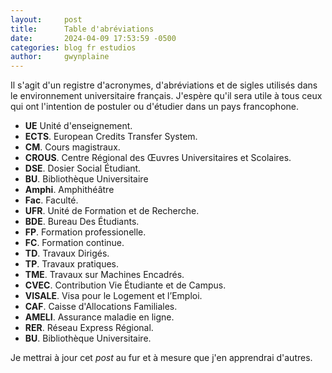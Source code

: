 ```yaml
---
layout:     post
title:      Table d'abréviations
date:       2024-04-09 17:53:59 -0500
categories: blog fr estudios
author:     gwynplaine
---
```


Il s'agit d'un registre d'acronymes, d'abréviations et de sigles utilisés dans 
le environnement universitaire français. J'espère qu'il sera utile à tous ceux 
qui ont l'intention de postuler ou d'étudier dans un pays francophone.


+ **UE** Unité d'enseignement.
+ **ECTS**. European Credits Transfer System.
+ **CM**. Cours magistraux.
+ **CROUS**. Centre Régional des Œuvres Universitaires et Scolaires.
+ **DSE**. Dosier Social Étudiant.
+ **BU**. Bibliothèque Universitaire
+ **Amphi**. Amphithéâtre
+ **Fac**. Faculté.
+ **UFR**. Unité de Formation et de Recherche.
+ **BDE**. Bureau Des Étudiants.
+ **FP**. Formation professionelle.
+ **FC**. Formation continue.
+ **TD**. Travaux Dirigés.
+ **TP**. Travaux pratiques.
+ **TME**. Travaux sur Machines Encadrés.
+ **CVEC**. Contribution Vie Étudiante et de Campus.
+ **VISALE**. Visa pour le Logement et l’Emploi.
+ **CAF**. Caisse d'Allocations Familiales.
+ **AMELI**. Assurance maladie en ligne.
+ **RER**. Réseau Express Régional.
+ **BU**. Bibliothèque Universitaire.

Je mettrai à jour cet _post_ au fur et à mesure que j'en apprendrai d'autres.

